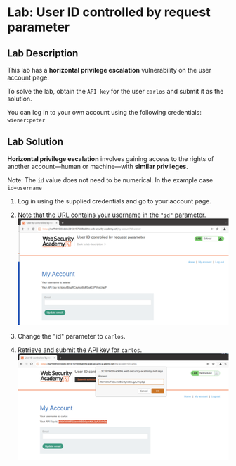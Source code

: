 # Lab: User ID controlled by request parameter

## Lab Description

This lab has a **horizontal privilege escalation** vulnerability on the user account page.

To solve the lab, obtain the `API key` for the user `carlos` and submit it as the solution.

You can log in to your own account using the following credentials: `wiener:peter`

## Lab Solution

**Horizontal privilege escalation** involves gaining access to the rights of another account—human or machine—with **similar privileges**.

Note: The `id` value does not need to be numerical. In the example case `id=username`

1. Log in using the supplied credentials and go to your account page.

2. Note that the URL contains your username in the `"id"` parameter.
![Wiener's key](wiener-key.png)

3. Change the "id" parameter to `carlos`.

4. Retrieve and submit the API key for `carlos`.
![Carlos key](carlos-key.png)
